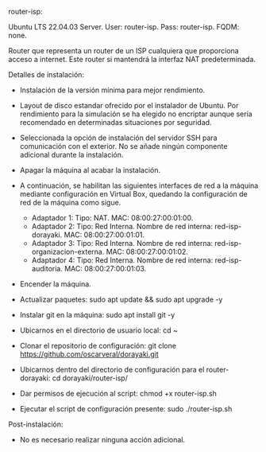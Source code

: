 router-isp:

Ubuntu LTS 22.04.03 Server. 
User: router-isp. 
Pass: router-isp. 
FQDM: none.

Router que representa un router de un ISP cualquiera que proporciona acceso 
a internet. Este router si mantendrá la interfaz NAT predeterminada.

Detalles de instalación:

- Instalación de la versión mínima para mejor rendimiento.

- Layout de disco estandar ofrecido por el instalador de Ubuntu. Por rendimiento
	para la simulación se ha elegido no encriptar aunque sería recomendado en 
	determinadas situaciones por seguridad.

- Seleccionada la opción de instalación del servidor SSH para comunicación con 
	el exterior. No se añade ningún componente adicional durante la instalación.

- Apagar la máquina al acabar la instalación.

- A continuación, se habilitan las siguientes interfaces de red a la máquina 
	mediante configuración en Virtual Box, quedando la configuración de red de 
	la máquina como sigue.

	* Adaptador 1:
		Tipo: NAT.
		MAC: 08:00:27:00:01:00.
	* Adaptador 2:
		Tipo: Red Interna.
		Nombre de red interna: red-isp-dorayaki.
		MAC: 08:00:27:00:01:01.
	* Adaptador 3:
		Tipo: Red Interna.
		Nombre de red interna: red-isp-organizacion-externa.
		MAC: 08:00:27:00:01:02.
	* Adaptador 4:
		Tipo: Red Interna.
		Nombre de red interna: red-isp-auditoria.
		MAC: 08:00:27:00:01:03.

- Encender la máquina.
- Actualizar paquetes: sudo apt update && sudo apt upgrade -y
- Instalar git en la máquina: sudo apt install git -y
- Ubicarnos en el directorio de usuario local: cd ~
- Clonar el repositorio de configuración: 
	git clone https://github.com/oscarveral/dorayaki.git
- Ubicarnos dentro del directorio de configuración para el router-dorayaki: 
	cd dorayaki/router-isp/
- Dar permisos de ejecución al script: chmod +x router-isp.sh
- Ejecutar el script de configuración presente: sudo ./router-isp.sh

Post-instalación:

- No es necesario realizar ninguna acción adicional.